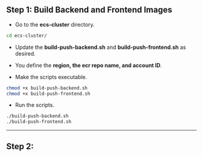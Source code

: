 ## Step 1: Build Backend and Frontend Images

- Go to the **ecs-cluster** directory.
```sh
cd ecs-cluster/
```
- Update the **build-push-backend.sh** and **build-push-frontend.sh** as desired.
- You define the **region, the ecr repo name, and account ID**. 

- Make the scripts executable.
```sh
chmod +x build-push-backend.sh
chmod +x build-push-frontend.sh
```

- Run the scripts. 
```sh
./build-push-backend.sh
./build-push-frontend.sh
```

---

## Step 2: 
